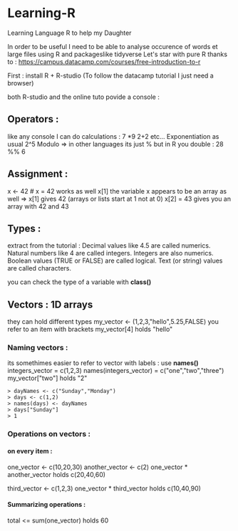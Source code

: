 # Learning-R
Learning Language R to help my Daughter

In order to be useful I need to be able to analyse occurence of words et large files using R and packageslike tidyverse 
Let's star with pure R thanks to : https://campus.datacamp.com/courses/free-introduction-to-r

First : install R + R-studio
(To follow the datacamp tutorial I just need a browser)

both R-studio and the online tuto povide a console :

## Operators :
like any console I can do calculations :
7 *9 
2+2
etc...
Exponentiation as usual
2^5
Modulo => in other languages its just % but in R you double : 
28 %% 6

## Assignment :
x <- 42 # x = 42 works as well x[1]
the variable x appears to be an array as well => x[1] gives 42 (arrays or lists start at 1 not at 0)
x[2] = 43 gives you an array with 42 and 43

## Types :
extract from the tutorial :
Decimal values like 4.5 are called numerics.
Natural numbers like 4 are called integers. Integers are also numerics.
Boolean values (TRUE or FALSE) are called logical.
Text (or string) values are called characters.

you can check the type of a variable with **class()**

## Vectors : 1D arrays
they can hold different types
my_vector <- (1,2,3,"hello",5.25,FALSE)
you refer to an item with brackets 
my_vector[4] holds "hello"

### Naming vectors :
its somethimes easier to refer to vector with labels : use **names()**
integers_vector = c(1,2,3)
names(integers_vector) = c("one","two","three")
my_vector["two"] holds "2"
```
> dayNames <- c("Sunday","Monday")
> days <- c(1,2)
> names(days) <- dayNames
> days["Sunday"]
> 1
```
### Operations on vectors :
#### on every item :
one_vector <- c(10,20,30)
another_vector <- c(2)
one_vector * another_vector holds c(20,40,60)

third_vector <- c(1,2,3)
one_vector * third_vector holds c(10,40,90)

#### Summarizing operations :
total <= sum(one_vector) holds 60


